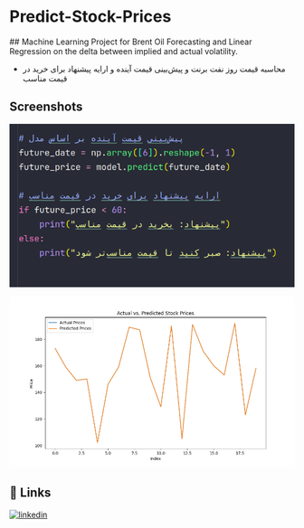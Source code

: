 # Predict-Stock-Prices
#‌# Machine Learning Project for Brent Oil Forecasting and Linear Regression on the delta between implied and actual volatility.
- محاسبه قیمت روز نفت برنت و پیش‌بینی قیمت آینده و ارایه پیشنهاد برای خرید در قیمت مناسب

## Screenshots

![App Screenshot](https://github.com/saeidsaadatigero/Predict-Stock-Prices/blob/main/Screenshot%20from%202024-04-25%2023-01-56.png?raw=true)


![App Screenshot](https://github.com/saeidsaadatigero/Predict-Stock-Prices/blob/main/stock_price_plot.png?raw=true)


## 🔗 Links
[![linkedin](https://img.shields.io/badge/linkedin-0A66C2?style=for-the-badge&logo=linkedin&logoColor=white)](https://www.linkedin.com/in/saeid-saadatigero/)
